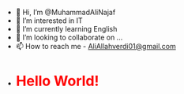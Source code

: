 - 👋 Hi, I’m @MuhammadAliNajaf
- 👀 I’m interested in IT
- 🌱 I’m currently learning English
- 💞️ I’m looking to collaborate on ...
- 📫 How to reach me - AliAllahverdi01@gmail.com
- <h1 style="color: red; ">Hello World!</h1>

<!---
MuhammadAliNajaf/MuhammadAliNajaf is a ✨ special ✨ repository because its `README.md` (this file) appears on your GitHub profile.
You can click the Preview link to take a look at your changes.
--->
